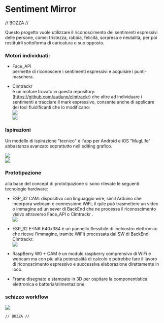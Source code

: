 # Sentiment Mirror
// BOZZA //  
  
Questo progetto vuole utilizzare il riconoscimento dei sentimenti espressivi delle persone, come: tristezza, rabbia, felicità, sorpresa e neutalità, per poi restituirli sottoforma di caricatura o suo opposto.  
  
### Motori individuati:  
- Face_API  
  permette di riconoscere i sentimenti espressivi e acquisire i punti-maschera.  
    
- Clmtrackr  
  è un motore trovato in questa repository: (https://github.com/auduno/clmtrackr)  che oltre ad individuare i sentimenti e tracciare il mark espressivo, consente anche di applicare dei tool fluidificanti che lo modificano:  
![](https://github.com/fabriziodedonatis/archive/blob/master/fabriziodedonatis/MakingVisible/image/facedeform_1.png?raw=true)  
![](https://github.com/fabriziodedonatis/archive/blob/master/fabriziodedonatis/MakingVisible/image/Screenshot_1.png)  
  
### Ispirazioni  
Un modello di ispirazione "tecnico" è l'app per Android e iOS "MugLife" abbastanza avanzato soprattutto nell'editing grafico.  
  
![](https://github.com/fabriziodedonatis/archive/blob/master/fabriziodedonatis/MakingVisible/image/From%20Mug%20Life(1).gif?raw=true)  
![](https://github.com/fabriziodedonatis/archive/blob/master/fabriziodedonatis/MakingVisible/image/From%20Mug%20Life.gif?raw=true)  
  
### Prototipazione  
 alla base del concept di prototipazione si sono rilevate le seguenti tecnologie hardware:  
  - ESP_32 CAM: dispositivo con linguaggio wire, simil Arduino che incorpora webcam e connessione WiFi, il qule può trasmettere un video o immagine ad un sever di BackEnd che ne processa il riconoscimento visivo attraverso Face_API o Clmtrackr .  
  ![](https://github.com/fabriziodedonatis/archive/blob/master/fabriziodedonatis/MakingVisible/image/esp32_cam.png)  
    
  - ESP_32 E-INK 640x384 è un pannello flessibile di inchiostro elettronico che riceve l'immagine, tramite WiFi) processata dal SW di BackEnd Clmtrackr:  
  ![](https://github.com/fabriziodedonatis/archive/blob/master/fabriziodedonatis/MakingVisible/image/640x384%20E-ink_ESP32.png?raw=true)  
  - RaspBerry W0 + CAM è un modulo raspberry comprensivo di WiFi e webcam ma con più altà potenzialità di calcolo e potrebbe fare il lavoro di riconoscimento espressivo e successiva elaborazione direttamente in loco.  
    
  - Frame disegnato e stampato in 3D per ospitare la componentistica elettronica e batteria/alimentazione.  
    
 ### schizzo workflow  
  ![](https://github.com/fabriziodedonatis/archive/blob/master/fabriziodedonatis/MakingVisible/image/CamScanner%2005-13-2020%2023.16.05_1.jpg?raw=true)  
    
    // BOZZA //  
